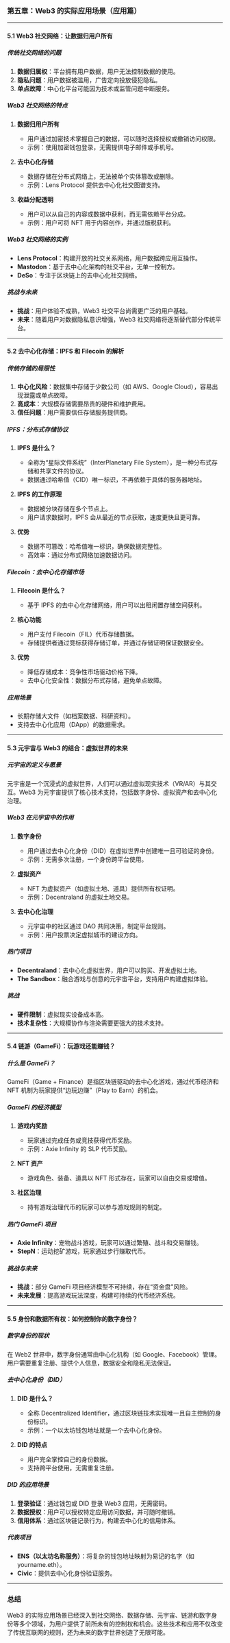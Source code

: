 ### **第五章：Web3 的实际应用场景（应用篇）**

---

#### **5.1 Web3 社交网络：让数据归用户所有**

##### **传统社交网络的问题**
1. **数据归属权**：平台拥有用户数据，用户无法控制数据的使用。
2. **隐私问题**：用户数据被滥用，广告定向投放侵犯隐私。
3. **单点故障**：中心化平台可能因为技术或监管问题中断服务。

##### **Web3 社交网络的特点**
1. **数据归用户所有**
    - 用户通过加密技术掌握自己的数据，可以随时选择授权或撤销访问权限。
    - 示例：使用加密钱包登录，无需提供电子邮件或手机号。

2. **去中心化存储**
    - 数据存储在分布式网络上，无法被单个实体篡改或删除。
    - 示例：Lens Protocol 提供去中心化社交图谱支持。

3. **收益分配透明**
    - 用户可以从自己的内容或数据中获利，而无需依赖平台分成。
    - 示例：用户可将 NFT 用于内容创作，并通过版税获利。

##### **Web3 社交网络的实例**
- **Lens Protocol**：构建开放的社交关系网络，用户数据跨应用互操作。
- **Mastodon**：基于去中心化架构的社交平台，无单一控制方。
- **DeSo**：专注于区块链上的去中心化社交网络。

##### **挑战与未来**
- **挑战**：用户体验不成熟，Web3 社交平台尚需更广泛的用户基础。
- **未来**：随着用户对数据隐私意识增强，Web3 社交网络将逐渐替代部分传统平台。

---

#### **5.2 去中心化存储：IPFS 和 Filecoin 的解析**

##### **传统存储的局限性**
1. **中心化风险**：数据集中存储于少数公司（如 AWS、Google Cloud），容易出现泄露或单点故障。
2. **高成本**：大规模存储需要昂贵的硬件和维护费用。
3. **信任问题**：用户需要信任存储服务提供商。

##### **IPFS：分布式存储协议**
1. **IPFS 是什么？**
    - 全称为“星际文件系统”（InterPlanetary File System），是一种分布式存储和共享文件的协议。
    - 数据通过哈希值（CID）唯一标识，不再依赖于具体的服务器地址。

2. **IPFS 的工作原理**
    - 数据被分块存储在多个节点上。
    - 用户请求数据时，IPFS 会从最近的节点获取，速度更快且更可靠。

3. **优势**
    - 数据不可篡改：哈希值唯一标识，确保数据完整性。
    - 高效率：通过分布式网络加速数据访问。

##### **Filecoin：去中心化存储市场**
1. **Filecoin 是什么？**
    - 基于 IPFS 的去中心化存储网络，用户可以出租闲置存储空间获利。

2. **核心功能**
    - 用户支付 Filecoin（FIL）代币存储数据。
    - 存储提供者通过竞标获得存储订单，并通过存储证明保证数据安全。

3. **优势**
    - 降低存储成本：竞争性市场驱动价格下降。
    - 去中心化安全性：数据分布式存储，避免单点故障。

##### **应用场景**
- 长期存储大文件（如档案数据、科研资料）。
- 支持去中心化应用（DApp）的数据需求。

---

#### **5.3 元宇宙与 Web3 的结合：虚拟世界的未来**

##### **元宇宙的定义与愿景**
元宇宙是一个沉浸式的虚拟世界，人们可以通过虚拟现实技术（VR/AR）与其交互。Web3 为元宇宙提供了核心技术支持，包括数字身份、虚拟资产和去中心化治理。

##### **Web3 在元宇宙中的作用**
1. **数字身份**
    - 用户通过去中心化身份（DID）在虚拟世界中创建唯一且可验证的身份。
    - 示例：无需多次注册，一个身份跨平台使用。

2. **虚拟资产**
    - NFT 为虚拟资产（如虚拟土地、道具）提供所有权证明。
    - 示例：Decentraland 的虚拟土地交易。

3. **去中心化治理**
    - 元宇宙中的社区通过 DAO 共同决策，制定平台规则。
    - 示例：用户投票决定虚拟城市的建设方向。

##### **热门项目**
- **Decentraland**：去中心化虚拟世界，用户可以购买、开发虚拟土地。
- **The Sandbox**：融合游戏与创意的元宇宙平台，支持用户构建虚拟体验。

##### **挑战**
- **硬件限制**：虚拟现实设备成本高。
- **技术复杂性**：大规模协作与渲染需要更强大的技术支持。

---

#### **5.4 链游（GameFi）：玩游戏还能赚钱？**

##### **什么是 GameFi？**
GameFi（Game + Finance）是指区块链驱动的去中心化游戏，通过代币经济和 NFT 机制为玩家提供“边玩边赚”（Play to Earn）的机会。

##### **GameFi 的经济模型**
1. **游戏内奖励**
    - 玩家通过完成任务或竞技获得代币奖励。
    - 示例：Axie Infinity 的 SLP 代币奖励。

2. **NFT 资产**
    - 游戏角色、装备、道具以 NFT 形式存在，玩家可以自由交易或增值。

3. **社区治理**
    - 持有游戏治理代币的玩家可以参与游戏规则的制定。

##### **热门 GameFi 项目**
- **Axie Infinity**：宠物战斗游戏，玩家可以通过繁殖、战斗和交易赚钱。
- **StepN**：运动挖矿游戏，玩家通过步行赚取代币。

##### **挑战与未来**
- **挑战**：部分 GameFi 项目经济模型不可持续，存在“资金盘”风险。
- **未来发展**：提高游戏玩法深度，构建可持续的代币经济系统。

---

#### **5.5 身份和数据所有权：如何控制你的数字身份？**

##### **数字身份的现状**
在 Web2 世界中，数字身份通常由中心化机构（如 Google、Facebook）管理。用户需要重复注册、提供个人信息，数据安全和隐私无法保证。

##### **去中心化身份（DID）**
1. **DID 是什么？**
    - 全称 Decentralized Identifier，通过区块链技术实现唯一且自主控制的身份标识。
    - 示例：一个以太坊钱包地址就是一个去中心化身份。

2. **DID 的特点**
    - 用户完全掌控自己的身份数据。
    - 支持跨平台使用，无需重复注册。

##### **DID 的应用场景**
1. **登录验证**：通过钱包或 DID 登录 Web3 应用，无需密码。
2. **数据授权**：用户可以授权特定应用访问数据，并可随时撤销。
3. **信用体系**：通过区块链记录行为，构建去中心化的信用体系。

##### **代表项目**
- **ENS（以太坊名称服务）**：将复杂的钱包地址映射为易记的名字（如 yourname.eth）。
- **Civic**：提供去中心化身份验证服务。

---

### **总结**
Web3 的实际应用场景已经深入到社交网络、数据存储、元宇宙、链游和数字身份等多个领域，为用户提供了前所未有的控制权和机会。这些技术和应用不仅改变了传统互联网的规则，还为未来的数字世界创造了无限可能。
